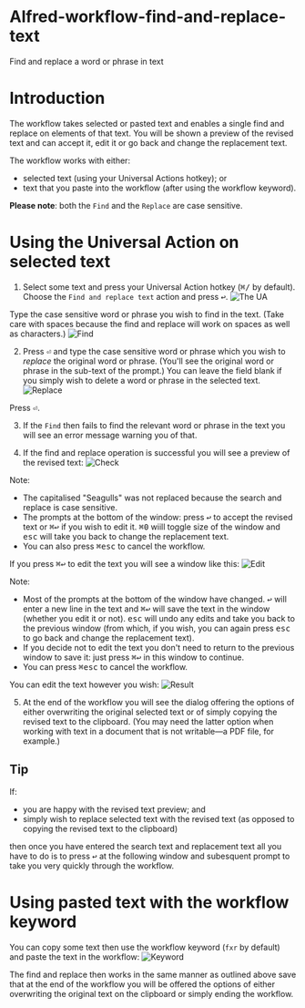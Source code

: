# Alfred-workflow-find-and-replace-text
Find and replace a word or phrase in text

# Introduction

The workflow takes selected or pasted text and enables a single find and replace on elements of that text. You will be shown a preview of the revised text and can accept it, edit it or go back and change the replacement text.

The workflow works with either:
- selected text (using your Universal Actions hotkey); or
- text that you paste into the workflow (after using the workflow keyword).

**Please note**: both the `Find` and the `Replace` are case sensitive.

# Using the Universal Action on selected text

1. Select some text and press your Universal Action hotkey (<kbd>⌘/</kbd> by default). Choose the `Find and replace text` action and press <kbd>↩︎</kbd>.
![The UA](https://github.com/user-attachments/assets/8cbfc068-f523-46ad-af20-1b5b786afdd3)

Type the case sensitive word or phrase you wish to find in the text. (Take care with spaces because the find and replace will work on spaces as well as characters.)
![Find](https://github.com/user-attachments/assets/2640534a-67d7-4f2c-90ca-646f3ddd79b7)

2. Press <kbd>⏎</kbd> and type the case sensitive word or phrase which you wish to *replace* the original word or phrase. (You'll see the original word or phrase in the sub-text of the prompt.) You can leave the field blank if you simply wish to delete a word or phrase in the selected text.
![Replace](https://github.com/user-attachments/assets/2002283f-c9e6-4748-bfdd-cbf2be5f983f)

  Press <kbd>⏎</kbd>.

3. If the `Find` then fails to find the relevant word or phrase in the text you will see an error message warning you of that. 
 
4. If the find and replace operation is successful you will see a preview of the revised text:
![Check](https://github.com/user-attachments/assets/dbd62974-e5a2-40c0-9eda-24e1cc8c111c)

  Note:
  - The capitalised "Seagulls" was not replaced because the search and replace is case sensitive.
  - The prompts at the bottom of the window: press <kbd>↩</kbd> to accept the revised text or <kbd>⌘</kbd><kbd>↩</kbd> if you wish to edit it. <kbd>⌘</kbd><kbd>0</kbd> wiill toggle size of the window and <kbd>esc</kbd> will take you back to change the replacement text.
  - You can also press <kbd>⌘</kbd><kbd>esc</kbd> to cancel the workflow.

  If you press <kbd>⌘</kbd><kbd>↩</kbd> to edit the text you will see a window like this:
  ![Edit](https://github.com/user-attachments/assets/08303de2-9dd3-46fb-b296-0a84305e84fb)

  Note:
  - Most of the prompts at the bottom of the window have changed. <kbd>↩</kbd> will enter a new line in the text and <kbd>⌘</kbd><kbd>↩</kbd> will save the text in the window (whether you edit it or not). <kbd>esc</kbd> will undo any edits and take you back to the previous window (from which, if you wish, you can again press <kbd>esc</kbd> to go back and change the replacement text).
  - If you decide not to edit the text you don't need to return to the previous window to save it: just press <kbd>⌘</kbd><kbd>↩</kbd> in this window to continue.
  - You can press <kbd>⌘</kbd><kbd>esc</kbd> to cancel the workflow.

  You can edit the text however you wish:
  ![Result](https://github.com/user-attachments/assets/0e223a24-1263-44ff-841b-3ad8b256ee36)

5. At the end of the workflow you will see the dialog offering the options of either overwriting the original selected text or of simply copying the revised text to the clipboard. (You may need the latter option when working with text in a document that is not writable—a PDF file, for example.)

## Tip

If:
- you are happy with the revised text preview; and
- simply wish to replace selected text with the revised text (as opposed to copying the revised text to the clipboard)

then once you have entered the search text and replacement text all you have to do is to press <kbd>↩</kbd> at the following window and subesquent prompt to take you very quickly through the workflow.

# Using pasted text with the workflow keyword
You can copy some text then use the workflow keyword (`fxr` by default) and paste the text in the workflow:
![Keyword](https://github.com/user-attachments/assets/ce721389-2cd5-4848-87ef-17c219ad5e06)

The find and replace then works in the same manner as outlined above save that at the end of the workflow you will be offered the options of either overwriting the original text on the clipboard or simply ending the workflow.
